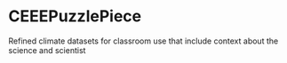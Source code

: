 # CEEEPuzzlePiece
Refined climate datasets for classroom use that include context about the science and scientist
